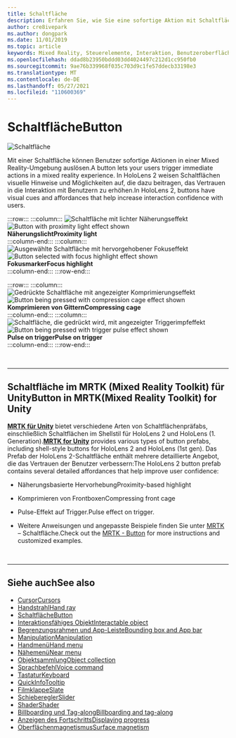```yaml
---
title: Schaltfläche
description: Erfahren Sie, wie Sie eine sofortige Aktion mit Schaltflächen auslösen, die eine der grundlegenden Komponenten von Mixed Reality ist.
author: cre8ivepark
ms.author: dongpark
ms.date: 11/01/2019
ms.topic: article
keywords: Mixed Reality, Steuerelemente, Interaktion, Benutzeroberfläche, Benutzeroberfläche, Mixed Reality-Headset, Windows Mixed Reality-Headset, Virtual Reality-Headset, HoloLens, MRTK, Mixed Reality Toolkit, Schaltfläche
ms.openlocfilehash: ddad8b23950bddd03dd4024497c212d1cc950fb0
ms.sourcegitcommit: 9ae76b339968f035c703d9c1fe57ddecb33198e3
ms.translationtype: MT
ms.contentlocale: de-DE
ms.lasthandoff: 05/27/2021
ms.locfileid: "110600369"
---
```

# <a name="button"></a><span data-ttu-id="6caad-104">Schaltfläche</span><span class="sxs-lookup"><span data-stu-id="6caad-104">Button</span></span>

![Schaltfläche](images/UX_Hero_Button.jpg)

<span data-ttu-id="6caad-106">Mit einer Schaltfläche können Benutzer sofortige Aktionen in einer Mixed Reality-Umgebung auslösen.</span><span class="sxs-lookup"><span data-stu-id="6caad-106">A button lets your users trigger immediate actions in a mixed reality experience.</span></span> <span data-ttu-id="6caad-107">In HoloLens 2 weisen Schaltflächen visuelle Hinweise und Möglichkeiten auf, die dazu beitragen, das Vertrauen in die Interaktion mit Benutzern zu erhöhen.</span><span class="sxs-lookup"><span data-stu-id="6caad-107">In HoloLens 2, buttons have visual cues and affordances that help increase interaction confidence with users.</span></span> 

:::row:::
    :::column:::
       <span data-ttu-id="6caad-108">![Schaltfläche mit lichter Näherungseffekt](images/UX_Button_Affordance_ProximityLight.jpg)</span><span class="sxs-lookup"><span data-stu-id="6caad-108">![Button with proximity light effect shown](images/UX_Button_Affordance_ProximityLight.jpg)</span></span><br>
       <span data-ttu-id="6caad-109">**Näherungslicht**</span><span class="sxs-lookup"><span data-stu-id="6caad-109">**Proximity light**</span></span><br>
    :::column-end:::
    :::column:::
       <span data-ttu-id="6caad-110">![Ausgewählte Schaltfläche mit hervorgehobener Fokuseffekt](images/UX_Button_Affordance_FocusHighlight.jpg)</span><span class="sxs-lookup"><span data-stu-id="6caad-110">![Button selected with focus highlight effect shown](images/UX_Button_Affordance_FocusHighlight.jpg)</span></span><br>
        <span data-ttu-id="6caad-111">**Fokusmarker**</span><span class="sxs-lookup"><span data-stu-id="6caad-111">**Focus highlight**</span></span><br>
    :::column-end:::
:::row-end:::

:::row:::
    :::column:::
       <span data-ttu-id="6caad-112">![Gedrückte Schaltfläche mit angezeigter Komprimierungseffekt](images/UX_Button_Affordance_Compression.jpg)</span><span class="sxs-lookup"><span data-stu-id="6caad-112">![Button being pressed with compression cage effect shown](images/UX_Button_Affordance_Compression.jpg)</span></span><br>
       <span data-ttu-id="6caad-113">**Komprimieren von Gittern**</span><span class="sxs-lookup"><span data-stu-id="6caad-113">**Compressing cage**</span></span><br>
    :::column-end:::
    :::column:::
       <span data-ttu-id="6caad-114">![Schaltfläche, die gedrückt wird, mit angezeigter Triggerimpfeffekt](images/UX_Button_Affordance_Pulse.jpg)</span><span class="sxs-lookup"><span data-stu-id="6caad-114">![Button being pressed with trigger pulse effect shown](images/UX_Button_Affordance_Pulse.jpg)</span></span><br>
        <span data-ttu-id="6caad-115">**Pulse on trigger**</span><span class="sxs-lookup"><span data-stu-id="6caad-115">**Pulse on trigger**</span></span><br>
    :::column-end:::
:::row-end:::

<br>

---

## <a name="button-in-mrtkmixed-reality-toolkit-for-unity"></a><span data-ttu-id="6caad-116">Schaltfläche im MRTK (Mixed Reality Toolkit) für Unity</span><span class="sxs-lookup"><span data-stu-id="6caad-116">Button in MRTK(Mixed Reality Toolkit) for Unity</span></span>
<span data-ttu-id="6caad-117">**[MRTK für Unity](https://github.com/Microsoft/MixedRealityToolkit-Unity)** bietet verschiedene Arten von Schaltflächenpräfabs, einschließlich Schaltflächen im Shellstil für HoloLens 2 und HoloLens (1. Generation).</span><span class="sxs-lookup"><span data-stu-id="6caad-117">**[MRTK for Unity](https://github.com/Microsoft/MixedRealityToolkit-Unity)** provides various types of button prefabs, including shell-style buttons for HoloLens 2 and HoloLens (1st gen).</span></span> <span data-ttu-id="6caad-118">Das Prefab der HoloLens 2-Schaltfläche enthält mehrere detaillierte Angebot, die das Vertrauen der Benutzer verbessern:</span><span class="sxs-lookup"><span data-stu-id="6caad-118">The HoloLens 2 button prefab contains several detailed affordances that help improve user confidence:</span></span>

* <span data-ttu-id="6caad-119">Näherungsbasierte Hervorhebung</span><span class="sxs-lookup"><span data-stu-id="6caad-119">Proximity-based highlight</span></span>
* <span data-ttu-id="6caad-120">Komprimieren von Frontboxen</span><span class="sxs-lookup"><span data-stu-id="6caad-120">Compressing front cage</span></span>
* <span data-ttu-id="6caad-121">Pulse-Effekt auf Trigger.</span><span class="sxs-lookup"><span data-stu-id="6caad-121">Pulse effect on trigger.</span></span>

* <span data-ttu-id="6caad-122">Weitere Anweisungen und angepasste Beispiele finden Sie unter [MRTK](/windows/mixed-reality/mrtk-unity/features/ux-building-blocks/button) – Schaltfläche.</span><span class="sxs-lookup"><span data-stu-id="6caad-122">Check out the [MRTK - Button](/windows/mixed-reality/mrtk-unity/features/ux-building-blocks/button) for more instructions and customized examples.</span></span>

<br>

---

## <a name="see-also"></a><span data-ttu-id="6caad-123">Siehe auch</span><span class="sxs-lookup"><span data-stu-id="6caad-123">See also</span></span>

* [<span data-ttu-id="6caad-124">Cursor</span><span class="sxs-lookup"><span data-stu-id="6caad-124">Cursors</span></span>](cursors.md)
* [<span data-ttu-id="6caad-125">Handstrahl</span><span class="sxs-lookup"><span data-stu-id="6caad-125">Hand ray</span></span>](point-and-commit.md)
* [<span data-ttu-id="6caad-126">Schaltfläche</span><span class="sxs-lookup"><span data-stu-id="6caad-126">Button</span></span>](button.md)
* [<span data-ttu-id="6caad-127">Interaktionsfähiges Objekt</span><span class="sxs-lookup"><span data-stu-id="6caad-127">Interactable object</span></span>](interactable-object.md)
* [<span data-ttu-id="6caad-128">Begrenzungsrahmen und App-Leiste</span><span class="sxs-lookup"><span data-stu-id="6caad-128">Bounding box and App bar</span></span>](app-bar-and-bounding-box.md)
* [<span data-ttu-id="6caad-129">Manipulation</span><span class="sxs-lookup"><span data-stu-id="6caad-129">Manipulation</span></span>](direct-manipulation.md)
* [<span data-ttu-id="6caad-130">Handmenü</span><span class="sxs-lookup"><span data-stu-id="6caad-130">Hand menu</span></span>](hand-menu.md)
* [<span data-ttu-id="6caad-131">Nähemenü</span><span class="sxs-lookup"><span data-stu-id="6caad-131">Near menu</span></span>](near-menu.md)
* [<span data-ttu-id="6caad-132">Objektsammlung</span><span class="sxs-lookup"><span data-stu-id="6caad-132">Object collection</span></span>](object-collection.md)
* [<span data-ttu-id="6caad-133">Sprachbefehl</span><span class="sxs-lookup"><span data-stu-id="6caad-133">Voice command</span></span>](voice-input.md)
* [<span data-ttu-id="6caad-134">Tastatur</span><span class="sxs-lookup"><span data-stu-id="6caad-134">Keyboard</span></span>](keyboard.md)
* [<span data-ttu-id="6caad-135">QuickInfo</span><span class="sxs-lookup"><span data-stu-id="6caad-135">Tooltip</span></span>](tooltip.md)
* [<span data-ttu-id="6caad-136">Filmklappe</span><span class="sxs-lookup"><span data-stu-id="6caad-136">Slate</span></span>](slate.md)
* [<span data-ttu-id="6caad-137">Schieberegler</span><span class="sxs-lookup"><span data-stu-id="6caad-137">Slider</span></span>](slider.md)
* [<span data-ttu-id="6caad-138">Shader</span><span class="sxs-lookup"><span data-stu-id="6caad-138">Shader</span></span>](shader.md)
* [<span data-ttu-id="6caad-139">Billboarding und Tag-along</span><span class="sxs-lookup"><span data-stu-id="6caad-139">Billboarding and tag-along</span></span>](billboarding-and-tag-along.md)
* [<span data-ttu-id="6caad-140">Anzeigen des Fortschritts</span><span class="sxs-lookup"><span data-stu-id="6caad-140">Displaying progress</span></span>](progress.md)
* [<span data-ttu-id="6caad-141">Oberflächenmagnetismus</span><span class="sxs-lookup"><span data-stu-id="6caad-141">Surface magnetism</span></span>](surface-magnetism.md)